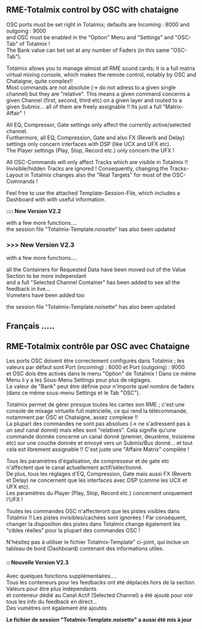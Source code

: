 ## RME-Totalmix control by OSC with chataigne
OSC ports must be set right in Totalmix;  defaults are Incoming : 8000 and outgoing : 9000  
and OSC must be enabled in the "Option" Menu and "Settings" and "OSC-Tab" of Totalmix !  
The Bank value can bet set at any number of Faders (in this same "OSC-Tab").  

Totalmix allows you to manage almost all RME sound cards; it is a full matrix virtual mixing console,  which makes the remote control, notably by OSC and Chataigne, quite complex!!  
Most commands are not absolute (-> do not adress to a given single channel) but they are "relative". This means a given command concerns a given Channel (first, second, third etc) on a given layer and routed to a given Submix... all of them are freely assignable !! Its just a full "Matrix-Affair" ! 

All EQ, Compressor, Gate settings only affect the currently active/selected channel.   
Furthermore, all EQ, Compression, Gate and also FX (Reverb and Delay) settings only concern interfaces with DSP (like UCX and UFX etc).  
The Player settings (Play, Stop, Record etc.) only concern the UFX !  

All OSC-Commands will only affect Tracks which are visible in Totalmix !! Invisible/hidden Tracks are ignored ! Consequently, changing the Tracks-Layout in Totalmix changes also the "Real Targets" for most of the OSC-Commands !

Feel free to use the attached Template-Session-File, which includes a Dashboard with with useful information.

**:::: New Version V2.2**

with a few more functions....  
the session file "Totalmix-Template.noisette" has also been updated

### >>>  New Version V2.3
with a few more functions....

all the Containers for Requested Data have been moved out of the Value Section to be more independant  
and a full "Selected Channel Container" has been added to see all the feedback in live...  
Vumeters have been added too

the session file "Totalmix-Template.noisette" has also been updated


## Français .....
## RME-Totalmix contrôle par OSC avec Chataigne
Les ports OSC doivent être correctement configurés dans Totalmix ; les valeurs par défaut sont Port (incoming) : 8000 et Port (outgoing) : 9000  
et OSC dois être activés dans le menu "Option" de Totalmix ! Dans ce même Menu il y a les Sous-Menu Settings pour plus de réglages.  
La valeur de "Bank" peut être définie pour n'importe quel nombre de faders (dans ce même sous-menu Settings et le Tab "OSC").  

Totalmix permet de gérer presque toutes les cartes son RME ; c'est une console de mixage virtuelle full matricielle, ce qui rend la télécommande, notamment par OSC et Chataigne, assez complexe !!  
La plupart des commandes ne sont pas absolues (-> ne s'adressent pas à un seul canal donné) mais elles sont "relatives". Cela signifie qu'une commande donnée concerne un canal donné (premier, deuxième, troisième etc) sur une couche donnée et envoyé vers un Submix/Bus donné... et tout cela est librement assignable !! C'est juste une "Affaire Matrix" complète !

Tous les paramètres d'égalisation, de compresseur et de gate etc n'affectent que le canal actuellement actif/sélectionné.  
De plus, tous les réglages d'EQ, Compression, Gate mais aussi FX (Reverb et Delay) ne concernent que les interfaces avec DSP (comme les UCX et UFX etc).  
Les paramètres du Player (Play, Stop, Record etc.) concernent uniquement l'UFX !

Toutes les commandes OSC n'affecteront que les pistes visibles dans Totalmix !! Les pistes invisibles/cachées sont ignorées ! Par conséquent, changer la disposition des pistes dans Totalmix change également les "cibles réelles" pour la plupart des commandes OSC !

N'hésitez pas à utiliser le fichier Totalmix-Template" ci-joint, qui inclue un tableau de bord (Dashboard) contenant des informations utiles.

#### ::  Nouvelle Version V2.3
Avec quelques fonctions supplémentaires....  
Tous les conteneurs pour les feedbacks ont été déplacés hors de la section Valeurs pour être plus indépendants  
et conteneur dédié au Canal Actif (Selected Channel)  a été ajouté pour voir tous les info du feedback en direct...  
Des vumètres ont également été ajoutés

**Le fichier de session "Totalmix-Template.noisette" a aussi été mis à jour**
